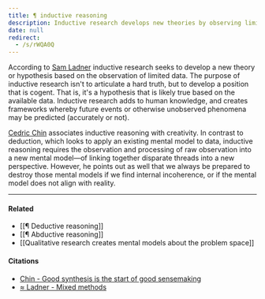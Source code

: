 ```yaml
---
title: ¶ inductive reasoning
description: Inductive research develops new theories by observing limited data, linking ideas creatively to form hypotheses that help predict future events or explain phenomena.
date: null
redirect:
  - /s/rWQA0Q
---
```


According to [Sam Ladner](https://publish.obsidian.md/mobydiction/notes/%E2%89%88+Ladner+-+Mixed+Methods) inductive research seeks to develop a new theory or hypothesis based on the observation of limited data. The purpose of inductive research isn't to articulate a hard truth, but to develop a position that is cogent. That is, it's a hypothesis that is likely true based on the available data. Inductive research adds to human knowledge, and creates frameworks whereby future events or otherwise unobserved phenomena may be predicted (accurately or not).

[Cedric Chin](https://publish.obsidian.md/mobydiction/Chin+-+Good+Synthesis+is+the+Start+of+Good+Sensemaking) associates inductive reasoning with creativity. In contrast to deduction, which looks to apply an existing mental model to data, inductive reasoning requires the observation and processing of raw observation into a new mental model—of linking together disparate threads into a new perspective. However, he points out as well that we always be prepared to destroy those mental models if we find internal incoherence, or if the mental model does not align with reality.

---

#### Related

- [[¶ Deductive reasoning]]
- [[¶ Abductive reasoning]]
- [[Qualitative research creates mental models about the problem space]]

#### Citations

- [Chin - Good synthesis is the start of good sensemaking](https://publish.obsidian.md/mobydiction/Chin+-+Good+Synthesis+is+the+Start+of+Good+Sensemaking)
- [≈ Ladner - Mixed methods](https://publish.obsidian.md/mobydiction/notes/%E2%89%88+Ladner+-+Mixed+Methods)
